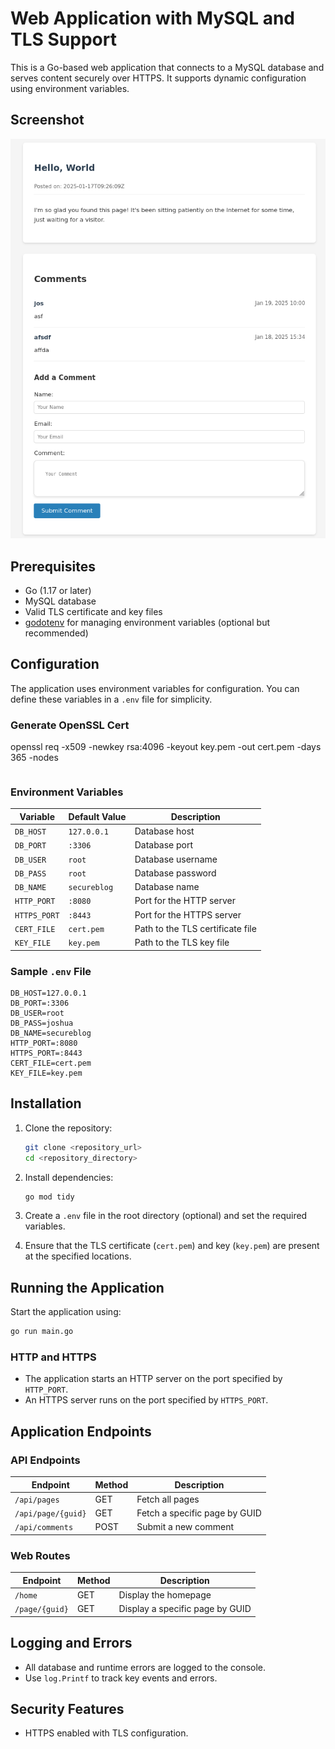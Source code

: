 # Web Application with MySQL and TLS Support

This is a Go-based web application that connects to a MySQL database and serves content securely over HTTPS. It supports dynamic configuration using environment variables.

## Screenshot
![Screenshot of blog](./sample.png)
## Prerequisites

- Go (1.17 or later)
- MySQL database
- Valid TLS certificate and key files
- [godotenv](https://github.com/joho/godotenv) for managing environment variables (optional but recommended)

## Configuration

The application uses environment variables for configuration. You can define these variables in a `.env` file for simplicity.

### Generate OpenSSL Cert

openssl req -x509 -newkey rsa:4096 -keyout key.pem -out cert.pem -days 365 -nodes

```
```
### Environment Variables

| Variable    | Default Value     | Description                        |
|-------------|-------------------|------------------------------------|
| `DB_HOST`   | `127.0.0.1`       | Database host                     |
| `DB_PORT`   | `:3306`           | Database port                     |
| `DB_USER`   | `root`            | Database username                 |
| `DB_PASS`   | `root`          | Database password                 |
| `DB_NAME`   | `secureblog`      | Database name                     |
| `HTTP_PORT` | `:8080`           | Port for the HTTP server          |
| `HTTPS_PORT`| `:8443`           | Port for the HTTPS server         |
| `CERT_FILE` | `cert.pem`      | Path to the TLS certificate file  |
| `KEY_FILE`  | `key.pem`       | Path to the TLS key file          |

### Sample `.env` File

```env
DB_HOST=127.0.0.1
DB_PORT=:3306
DB_USER=root
DB_PASS=joshua
DB_NAME=secureblog
HTTP_PORT=:8080
HTTPS_PORT=:8443
CERT_FILE=cert.pem
KEY_FILE=key.pem
```

## Installation

1. Clone the repository:
   ```bash
   git clone <repository_url>
   cd <repository_directory>
   ```

2. Install dependencies:
   ```bash
   go mod tidy
   ```

3. Create a `.env` file in the root directory (optional) and set the required variables.

4. Ensure that the TLS certificate (`cert.pem`) and key (`key.pem`) are present at the specified locations.

## Running the Application

Start the application using:

```bash
go run main.go
```

### HTTP and HTTPS
- The application starts an HTTP server on the port specified by `HTTP_PORT`.
- An HTTPS server runs on the port specified by `HTTPS_PORT`.

## Application Endpoints

### API Endpoints
| Endpoint          | Method | Description                        |
|-------------------|--------|------------------------------------|
| `/api/pages`      | GET    | Fetch all pages                   |
| `/api/page/{guid}`| GET    | Fetch a specific page by GUID     |
| `/api/comments`   | POST   | Submit a new comment              |

### Web Routes
| Endpoint               | Method | Description                        |
|------------------------|--------|------------------------------------|
| `/home`                | GET    | Display the homepage              |
| `/page/{guid}`         | GET    | Display a specific page by GUID   |

## Logging and Errors
- All database and runtime errors are logged to the console.
- Use `log.Printf` to track key events and errors.

## Security Features
- HTTPS enabled with TLS configuration.

